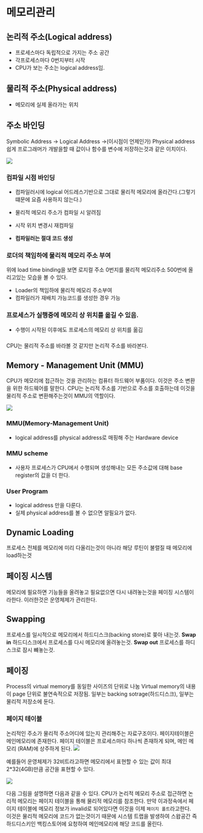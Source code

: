 # 메모리관리

## 논리적 주소(Logical address)
* 프로세스마다 독립적으로 가지는 주소 공간
* 각프로세스마다 0번지부터 시작
* CPU가 보는 주소는 logical address임.

## 물리적 주소(Physical address)
* 메모리에 실제 올라가는 위치


## 주소 바인딩
Symbolic Address -> Logical Address ->(이시점이 언제인가) Physical address
쉽게 프로그래머가 개발을할 때 값이나 함수를 변수에 저장하는것과 같은 이치이다.

![](https://i.imgur.com/bh50SQs.png)

### 컴파일 시점 바인딩
* 컴파일러시에 logical 어드레스기반으로 그대로 물리적 메모리에 올라간다.(그렇기 떄문에 요즘 사용하지 않는다.)
* 물리적 메모리 주소가 컴파일 시 알려짐
* 시작 위치 변경시 재컴파일

* **컴파일러는 절대 코드 생성**

### 로더의 책임하에 물리적 메모리 주소 부여
위에 load time binding을 보면 로지컬 주소 0번지를 물리적 메모리주소 500번에 올리고있는 모습을 볼 수 있다.

* Loader의 책임하에 물리적 메모리 주소부여
* 컴파일러가 재배치 가능코드를 생성한 경우 가능


### 프로세스가 실행중에 메모리 상 위치를 옮길 수 있음.
* 수행이 시작된 이후에도 프로세스의 메모리 상 위치를 옮김


###

CPU는 물리적 주소를 바라볼 것 같지만 논리적 주소를 바라본다.

## Memory - Management Unit (MMU)
CPU가 메모리에 접근하는 것을 관리하는 컴퓨터 하드웨어 부품이다. 이것은 주소 변환을 위한 하드웨어를 말한다. CPU는 논리적 주소를 기반으로 주소를 호출하는데 이것을 물리적 주소로 변환해주는것이 MMU의 역할이다.

![](https://i.imgur.com/EOTw97D.png)


### MMU(Memory-Management Unit)
* logical address를 physical address로 매핑해 주는 Hardware device



### MMU scheme
* 사용자 프로세스가 CPU에서 수행되며 생성해내는 모든 주소값에 대해 base register의 값을 더 한다.

### User Program
* logical address 만을 다룬다.
* 실제 physical address를 볼 수 없으면 알필요가 없다.





## Dynamic Loading
프로세스 전체를 메모리에 미리 다올리는것이 아니라 해당 루틴이 불렬질 때 메모리에 load하는것 



## 페이징 시스템
메모리에 필요하면 기능들을 올려놓고 필요없으면 다시 내려놓는것을 페이징 시스템이라한다. 이러한것은 운영체제가 관리한다.


## Swapping
프로세스를 일시적으로 메모리에서 하드디스크(backing store)로 쫒아 내는것.
**Swap in**
하드디스크에서 프로세스를 다시 메모리에 올려놓는것.
**Swap out**
프로세스를 하디스크로 잠시 뺴놓는것.


## 페이징 
Process의 virtual memory를 동일한 사이즈의 단위로 나눔
Virtual memory의 내용이 page 단위로 불연속적으로 저장됨.
일부는 backing sotrage(하드디스크), 일부는 물리적 저장소에 둔다.

### 페이지 테이블
논리적인 주소가 물리적 주소어디에 있는지 관리해주는 자료구조이다. 페이지테이블은 메인메모리에 존재한다. 페이지 테이블은 프로세스마다 하나씩 존재하게 되며, 메인 메모리 (RAM)에 상주하게 된다.
![](https://i.imgur.com/KCVIGbQ.png)


 예를들어 운영체제가 32비트라고하면 메모리에서 표현할 수 있는 값이 최대 2*32(4GB)만큼 공간을 표현할 수 있다.




![](https://i.imgur.com/xVpR5cn.png)


다음 그림을 설명하면 다음과 같을 수 있다. CPU가 논리적 메모리 주소로 접근하면 논리적 메모리는 페이지 테이블을 통해 물리적 메모리를 참조한다. 만약 이과정속에서 페이지 테이블에 메모리 정보가 invalid로 되어있다면 이것을 이제 `페이지 폴트`라고한다. 이것은 물리적 메모리에 코드가 없는것이기 때문에 시스템 트랩을 발생하여 스왑공간 즉 하드디스키인 백킹스토어에 요청하여 메인메모리에 해당 코드를 올린다. 




